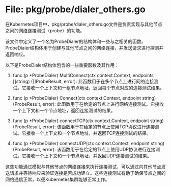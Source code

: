 # File: pkg/probe/dialer_others.go

在Kubernetes项目中，pkg/probe/dialer_others.go文件是负责实现与其他节点之间的网络连接测试（probe）的功能。

该文件中定义了一个名为ProbeDialer的结构体和一些与之相关的函数。ProbeDialer结构体用于创建与其他节点之间的网络连接，并发送请求进行探测并返回响应。

以下是ProbeDialer结构体包含的一些重要函数及其作用：

1. func (p *ProbeDialer) MultiConnect(ctx context.Context, endpoints []string) ([]ProbeResult, error):
   此函数用于在多个节点上进行网络连接测试。它接收一个上下文和一组节点地址，返回每个节点对应的连接测试结果。

2. func (p *ProbeDialer) Connect(ctx context.Context, endpoint string) (ProbeResult, error):
   此函数用于在给定的节点上进行网络连接测试。它接收一个上下文和一个节点地址，返回连接测试的结果。

3. func (p *ProbeDialer) connectTCP(ctx context.Context, endpoint string) (ProbeResult, error):
   该函数用于在给定的节点上使用TCP协议进行连接测试。它接收一个上下文和一个节点地址，并返回TCP连接测试的结果。

4. func (p *ProbeDialer) connectUDP(ctx context.Context, endpoint string) (ProbeResult, error):
   该函数用于在给定的节点上使用UDP协议进行连接测试。它接收一个上下文和一个节点地址，并返回UDP连接测试的结果。

这些功能通过模拟与其他节点的网络连接来执行连接测试，可以通过向其他节点发送请求并等待响应来验证连接是否成功建立。这些连接测试有助于确保节点之间的网络通信正常，以便Kubernetes集群能够正常工作。

